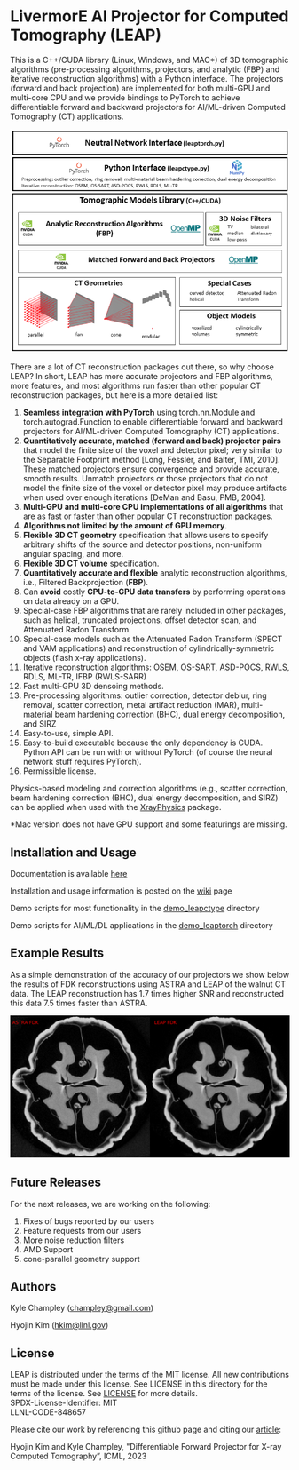 # LivermorE AI Projector for Computed Tomography (LEAP)
This is a C++/CUDA library (Linux, Windows, and MAC*) of 3D tomographic algorithms (pre-processing algorithms, projectors, and analytic (FBP) and iterative reconstruction algorithms) with a Python interface.  The projectors (forward and back projection) are implemented for both multi-GPU and multi-core CPU and we provide bindings to PyTorch to achieve differentiable forward and backward projectors for AI/ML-driven Computed Tomography (CT) applications.

<p align="center">
  <img src=https://github.com/LLNL/LEAP/blob/main/documentation/LEAPoverview.png>
</p>

There are a lot of CT reconstruction packages out there, so why choose LEAP?  In short, LEAP has more accurate projectors and FBP algorithms, more features, and most algorithms run faster than other popular CT reconstruction packages, but here is a more detailed list:
1) **Seamless integration with PyTorch** using torch.nn.Module and torch.autograd.Function to enable differentiable forward and backward projectors for AI/ML-driven Computed Tomography (CT) applications.
2) **Quantitatively accurate, matched (forward and back) projector pairs** that model the finite size of the voxel and detector pixel; very similar to the Separable Footprint method [Long, Fessler, and Balter, TMI, 2010].  These matched projectors ensure convergence and provide accurate, smooth results.  Unmatch projectors or those projectors that do not model the finite size of the voxel or detector pixel may produce artifacts when used over enough iterations [DeMan and Basu, PMB, 2004].
3) **Multi-GPU and multi-core CPU implementations of all algorithms** that are as fast or faster than other popular CT reconstruction packages.
4) **Algorithms not limited by the amount of GPU memory**.
5) **Flexible 3D CT geometry** specification that allows users to specify arbitrary shifts of the source and detector positions, non-uniform angular spacing, and more.
6) **Flexible 3D CT volume** specification.
7) **Quantitatively accurate and flexible** analytic reconstruction algorithms, i.e., Filtered Backprojection (**FBP**).
8) Can **avoid** costly **CPU-to-GPU data transfers** by performing operations on data already on a GPU. 
9) Special-case FBP algorithms that are rarely included in other packages, such as helical, truncated projections, offset detector scan, and Attenuated Radon Transform.
10) Special-case models such as the Attenuated Radon Transform (SPECT and VAM applications) and reconstruction of cylindrically-symmetric objects (flash x-ray applications).
11) Iterative reconstruction algorithms: OSEM, OS-SART, ASD-POCS, RWLS, RDLS, ML-TR, IFBP (RWLS-SARR)
12) Fast multi-GPU 3D densoing methods.
13) Pre-processing algorithms: outlier correction, detector deblur, ring removal, scatter correction, metal artifact reduction (MAR), multi-material beam hardening correction (BHC), dual energy decomposition, and SIRZ
14) Easy-to-use, simple API.
15) Easy-to-build executable because the only dependency is CUDA.  Python API can be run with or without PyTorch (of course the neural network stuff requires PyTorch).
16) Permissible license.

Physics-based modeling and correction algorithms (e.g., scatter correction, beam hardening correction (BHC), dual energy decomposition, and SIRZ) can be applied when used with the [XrayPhysics](https://github.com/kylechampley/XrayPhysics) package.

*Mac version does not have GPU support and some featurings are missing.

## Installation and Usage

Documentation is available [here](https://leapct.readthedocs.io/)

Installation and usage information is posted on the [wiki](https://github.com/LLNL/LEAP/wiki) page

Demo scripts for most functionality in the [demo_leapctype](https://github.com/LLNL/LEAP/tree/main/demo_leapctype) directory

Demo scripts for AI/ML/DL applications in the [demo_leaptorch](https://github.com/LLNL/LEAP/tree/main/demo_leaptorch) directory

## Example Results

As a simple demonstration of the accuracy of our projectors we show below the results of FDK reconstructions using ASTRA and LEAP of the walnut CT data.  The LEAP reconstruction has 1.7 times higher SNR and reconstructed this data 7.5 times faster than ASTRA.
<p align="center">
  <img src=https://github.com/LLNL/LEAP/blob/main/results/walnut_comparison.png>
</p>

## Future Releases

For the next releases, we are working on the following:
1) Fixes of bugs reported by our users
2) Feature requests from our users
3) More noise reduction filters
4) AMD Support
5) cone-parallel geometry support

## Authors
Kyle Champley (champley@gmail.com)

Hyojin Kim (hkim@llnl.gov)   


## License
LEAP is distributed under the terms of the MIT license. All new contributions must be made under this license. See LICENSE in this directory for the terms of the license.
See [LICENSE](LICENSE) for more details.  
SPDX-License-Identifier: MIT  
LLNL-CODE-848657  

Please cite our work by referencing this github page and citing our [article](https://arxiv.org/abs/2307.05801):

Hyojin Kim and Kyle Champley, "Differentiable Forward Projector for X-ray Computed Tomography”, ICML, 2023
